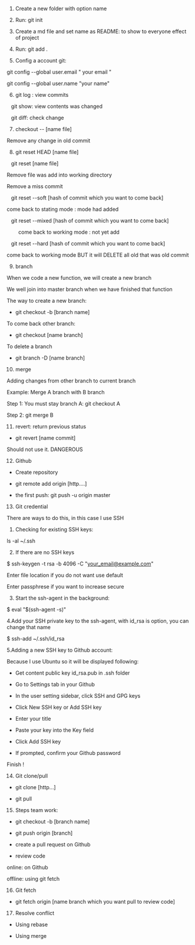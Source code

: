 1. Create a new folder with option name

2. Run: git init

3. Create a md file and set name as README: to show to everyone effect of project

4. Run: git add .

5. Config a account git:

git config --global user.email " your email "

git config --global user.name "your name"

6. git log : view commits

   git show: view contents was changed

   git diff: check change

7. checkout -- [name file]

Remove any change in old commit

8. git reset HEAD [name file]

   git reset [name file]

Remove file was add into working directory

Remove a miss commit

   git reset --soft [hash of commit which you want to come back]

come back to stating mode : mode had added

   git reset --mixed [hash of commit which you want to come back]

        come back to working mode : not yet add

   git reset --hard [hash of commit which you want to come back]

come back to working mode BUT it will DELETE all old that was old commit

9. branch

When we code a new function, we will create a new branch

We well join into master branch when we have finished that function

The way to create a new branch:

- git checkout -b [branch name]

To come back other branch:

- git checkout [name branch]

To delete a branch

- git branch -D [name branch]

10. merge

Adding changes from other branch to current branch

Example: Merge A branch with B branch

Step 1: You must stay branch A: git checkout A

Step 2: git merge B

11. revert: return previous status

- git revert [name commit]

Should not use it. DANGEROUS

12. Github

- Create repository

- git remote add origin [http....]

- the first push: git push -u origin master

13. Git credential

There are ways to do this, in this case I use SSH

1. Checking for existing SSH keys:

ls -al ~/.ssh

2. If there are no SSH keys

$ ssh-keygen -t rsa -b 4096 -C "your_email@example.com"

Enter file location if you do not want use default

Enter passphrese if you want to increase secure

3. Start the ssh-agent in the background:

$ eval "$(ssh-agent -s)"

4.Add your SSH private key to the ssh-agent, with id_rsa is option, you can change that name

$ ssh-add ~/.ssh/id_rsa

5.Adding a new SSH key to Github account:

Because I use Ubuntu so it will be displayed following:

- Get content public key id_rsa.pub in .ssh folder

- Go to Settings tab in your Github

- In the user setting sidebar, click SSH and GPG keys

- Click New SSH key or Add SSH key

- Enter your title

- Paste your key into the Key field

- Click Add SSH key

- If prompted, confirm your Github password

Finish !

14. Git clone/pull

- git clone [http...]

- git pull

15. Steps team work:

- git checkout -b [branch name]

- git push origin [branch]

- create a pull request on Github

- review code

online: on Github

offline: using git fetch

16. Git fetch

- git fetch origin [name branch which you want pull to review code]

17. Resolve conflict

- Using rebase

- Using merge
